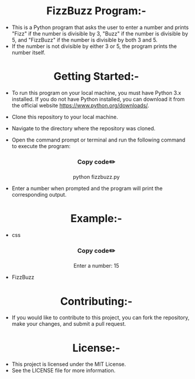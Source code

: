 <h1 align="center">FizzBuzz Program:-</h1>

- This is a Python program that asks the user to enter a number and prints "Fizz" if the number is divisible by 3, "Buzz" if the number is divisible by 5, and "FizzBuzz" if the number is divisible by both 3 and 5. 
- If the number is not divisible by either 3 or 5, the program prints the number itself.

<h1 align="center">Getting Started:-</h1>

- To run this program on your local machine, you must have Python 3.x installed. If you do not have Python installed, you can download it from the official website https://www.python.org/downloads/.

- Clone this repository to your local machine.
- Navigate to the directory where the repository was cloned.
- Open the command prompt or terminal and run the following command to execute the program:
<h3 align=" center" >Copy code✏️</h3>
<P align="center">python fizzbuzz.py</p>

- Enter a number when prompted and the program will print the corresponding output.
<h1 align="center">Example:-</h1>

- css
<h3 align=" center" >Copy code✏️</h3>
<P align="center">Enter a number: 15</p>

- FizzBuzz
<h1 align="center">Contributing:-</h1>

- If you would like to contribute to this project, you can fork the repository, make your changes, and submit a pull request.

<h1 align="center">License:-</h1>

- This project is licensed under the MIT License.
- See the LICENSE file for more information.



